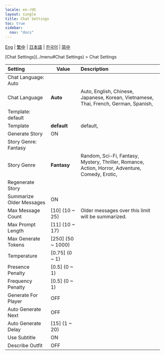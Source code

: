 ```yaml
---
locale: en-rUS
layout: single
title: Chat Settings
toc: true
sidebar:
  nav: "docs"
---
```

[Eng](/dancexr/menu/2025.4/chat/chat_settings) | [繁中](/tw/dancexr/menu/2025.4/chat/chat_settings) | [日本語](/jp/dancexr/menu/2025.4/chat/chat_settings) | [한국어](/kr/dancexr/menu/2025.4/chat/chat_settings) | [简中](/zh/dancexr/menu/2025.4/chat/chat_settings)

[Chat Settings](../menu#Chat Settings) > Chat Settings



| Setting | Value | Description |
| :--- | --- | :--- |
| Chat Language: Auto || 
| Chat Language | **Auto** | Auto, English, Chinese, Japanese, Korean, Vietnamese, Thai, French, German, Spanish,  |
| Template: default || 
| Template | **default** | default,  |
| Generate Story | ON | 
| Story Genre: Fantasy || 
| Story Genre | **Fantasy** | Random, Sci-Fi, Fantasy, Mystery, Thriller, Romance, Action, Horror, Adventure, Comedy, Erotic,  |
| Regenerate Story || 
| Summarize Older Messages | ON | 
| Max Message Count | [10] (10 ~ 25) | Older messages over this limit will be summarized.
| Max Prompt Length | [11] (10 ~ 17) | 
| Max Generate Tokens | [250] (50 ~ 1000) | 
| Temperature | [0.75] (0 ~ 1) | 
| Presence Penalty | [0.5] (0 ~ 1) | 
| Frequency Penalty | [0.5] (0 ~ 1) | 
| Generate For Player | OFF | 
| Auto Generate Next | OFF | 
| Auto Generate Delay | [15] (1 ~ 20) | 
| Use Subtitle | ON | 
| Describe Outfit | OFF | 
